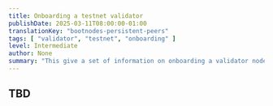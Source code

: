 ```yaml
---
title: Onboarding a testnet validator
publishDate: 2025-03-11T08:00:00-01:00
translationKey: "bootnodes-persistent-peers"
tags: [ "validator", "testnet", "onboarding" ]
level: Intermediate
author: None
summary: "This give a set of information on onboarding a validator node: how to provision the right server and connect it to the testnet"
---
```


## TBD
